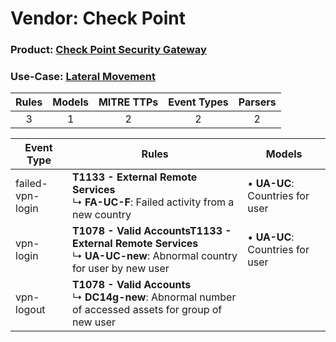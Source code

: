 Vendor: Check Point
===================
### Product: [Check Point Security Gateway](../ds_check_point_check_point_security_gateway.md)
### Use-Case: [Lateral Movement](../../../../UseCases/uc_lateral_movement.md)

| Rules | Models | MITRE TTPs | Event Types | Parsers |
|:-----:|:------:|:----------:|:-----------:|:-------:|
|   3   |   1    |     2      |      2      |    2    |

| Event Type       | Rules                                                                                                                              | Models                              |
| ---------------- | ---------------------------------------------------------------------------------------------------------------------------------- | ----------------------------------- |
| failed-vpn-login | <b>T1133 - External Remote Services</b><br> ↳ <b>FA-UC-F</b>: Failed activity from a new country                                   |  • <b>UA-UC</b>: Countries for user |
| vpn-login        | <b>T1078 - Valid Accounts</b><b>T1133 - External Remote Services</b><br> ↳ <b>UA-UC-new</b>: Abnormal country for user by new user |  • <b>UA-UC</b>: Countries for user |
| vpn-logout       | <b>T1078 - Valid Accounts</b><br> ↳ <b>DC14g-new</b>: Abnormal number of accessed assets for group of new user                     |                                     |